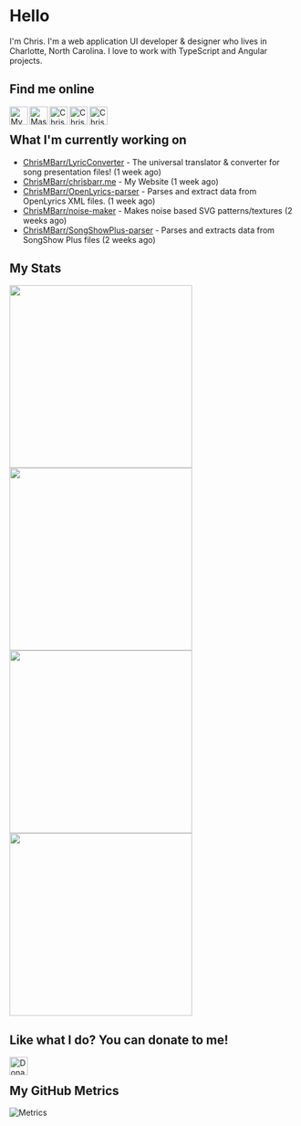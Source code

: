 # Hello
I'm Chris. I'm a web application UI developer & designer who lives in Charlotte, North Carolina. I love to work with TypeScript and Angular projects.


## Find me online
[<img align="left" width="32px" src="https://img.icons8.com/fluency/32/domain.png"               alt="My Portfolio Website" />](http://chrisbarr.me)
[<img align="left" width="32px" src="https://img.icons8.com/?size=2x&id=uf5LbKlNfuhx&format=png" alt="Mastodon" />](https://hachyderm.io/@FiniteLooper)
[<img align="left" width="32px" src="https://img.icons8.com/fluency/32/github.png"               alt="ChrisMBarr | GitHub" />](http://github.com/ChrisMBarr)
[<img align="left" width="32px" src="https://img.icons8.com/fluency/32/linkedin.png"             alt="Chris Barr | LinkedIn" />](https://linkedin.com/in/chrismbarr)
[<img align="left" width="32px" src="https://img.icons8.com/fluency/32/stackoverflow.png"        alt="Chris Barr | Stack Overflow" />](https://stackoverflow.com/users/79677/chris-barr)

<br/>

## What I'm currently working on

- [ChrisMBarr/LyricConverter](https://github.com/ChrisMBarr/LyricConverter) - The universal translator & converter for song presentation files! (1 week ago)
- [ChrisMBarr/chrisbarr.me](https://github.com/ChrisMBarr/chrisbarr.me) - My Website (1 week ago)
- [ChrisMBarr/OpenLyrics-parser](https://github.com/ChrisMBarr/OpenLyrics-parser) - Parses and extract data from OpenLyrics XML files. (1 week ago)
- [ChrisMBarr/noise-maker](https://github.com/ChrisMBarr/noise-maker) - Makes noise based SVG patterns/textures (2 weeks ago)
- [ChrisMBarr/SongShowPlus-parser](https://github.com/ChrisMBarr/SongShowPlus-parser) - Parses and extracts data from SongShow Plus files (2 weeks ago)

## My Stats
<img
  src="https://github-profile-summary-cards.vercel.app/api/cards/stats?username=ChrisMBarr&theme=github_dark"
  style="display: inline; width: 320px;"
/>
<img
  src="https://github-profile-summary-cards.vercel.app/api/cards/productive-time?username=ChrisMBarr&theme=github_dark&utcOffset=-5"
  style="display: inline; width: 320px;"
/>
<br />
<img
  src="https://github-profile-summary-cards.vercel.app/api/cards/repos-per-language?username=ChrisMBarr&theme=github_dark"
  style="display: inline; width: 320px;"
/>
<img
  src="https://github-profile-summary-cards.vercel.app/api/cards/most-commit-language?username=ChrisMBarr&theme=github_dark"
  style="display: inline; width: 320px;"
/>
<br/>


## Like what I do?  You can donate to me!
[<img align="left" height="32px" src="https://www.paypalobjects.com/paypal-ui/logos/svg/paypal-color.svg"  alt="Donate to @ChrisMBarr via Paypal" />](https://paypal.me/chrisbarr)
<br/>

## My GitHub Metrics
<!-- https://metrics.lecoq.io -->
![Metrics](https://metrics.lecoq.io/ChrisMBarr?template=classic&languages=1&stars=1&base=header%2C%20activity%2C%20community%2C%20repositories%2C%20metadata&base.indepth=false&base.hireable=false&base.skip=false&languages=false&languages.limit=8&languages.threshold=0%25&languages.other=false&languages.colors=github&languages.sections=most-used&languages.indepth=false&languages.analysis.timeout=15&languages.analysis.timeout.repositories=7.5&languages.categories=markup%2C%20programming&languages.recent.categories=markup%2C%20programming&languages.recent.load=300&languages.recent.days=14&stars=false&stars.limit=4&config.timezone=America%2FNew_York)
